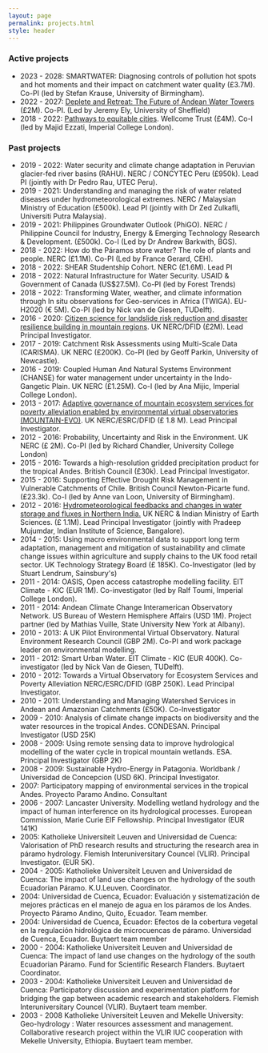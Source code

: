 ```yaml
---
layout: page
permalink: projects.html
style: header
---
```


### Active projects

- 2023 - 2028: SMARTWATER: Diagnosing controls of pollution hot spots and hot moments and their impact on catchment water quality (£3.7M). Co-PI (led by Stefan Krause, University of Birmingham). 
- 2022 - 2027: [Deplete and Retreat: The Future of Andean Water Towers](https://www.antarcticglaciers.org/andes-water-towers/) (£2M). Co-PI. (Led by Jeremy Ely, University of Sheffield) 
- 2018 - 2022: [Pathways to equitable cities](https://equitablehealthycities.org/). Wellcome Trust (£4M). Co-I (led by Majid Ezzati, Imperial College London).

### Past projects

- 2019 - 2022: Water security and climate change adaptation in Peruvian glacier-fed river basins (RAHU). NERC / CONCYTEC Peru (£950k). Lead PI (jointly with Dr Pedro Rau, UTEC Peru).
- 2019 - 2021: Understanding and managing the risk of water related diseases under hydrometeorological extremes. NERC / Malaysian Ministry of Education (£500k). Lead PI (jointly with Dr Zed Zulkafli, Universiti Putra Malaysia).
- 2019 - 2021: Philippines Groundwater Outlook (PhiGO). NERC / Philippine Council for Industry, Energy & Emerging Technology Research & Development. (£500k). Co-I (Led by Dr Andrew Barkwith, BGS).
- 2018 - 2022: How do the Páramos store water? The role of plants and people. NERC (£1.1M). Co-PI (Led by France Gerard, CEH).
- 2018 - 2022: SHEAR Studentship Cohort. NERC (£1.6M). Lead PI
- 2018 - 2022: Natural Infrastructure for Water Security. USAID & Government of Canada (US$27.5M). Co-PI (led by Forest Trends)
- 2018 - 2022: Transforming Water, weather, and climate information through In situ observations for Geo-services in Africa (TWIGA). EU-H2020 (€ 5M). Co-PI (led by Nick van de Giesen, TUDelft).
- 2016 - 2020: [Citizen science for landslide risk reduction and disaster resilience building in mountain regions](/projects/landslide-evo). UK NERC/DFID (£2M). Lead Principal Investigator.
- 2017 - 2019: Catchment Risk Assessments using Multi-Scale Data (CARISMA). UK NERC (£200K). Co-PI (led by Geoff Parkin, University of Newcastle).
- 2016 - 2019: Coupled Human And Natural Systems Environment (CHANSE) for water management under uncertainty in the Indo-Gangetic Plain. UK NERC (£1.25M). Co-I (led by Ana Mijic, Imperial College London).
- 2013 - 2017: [Adaptive governance of mountain ecosystem services for poverty alleviation enabled by environmental virtual observatories (MOUNTAIN-EVO)](/projects/mountain-evo/). UK NERC/ESRC/DFID (£ 1.8 M). Lead Principal Investigator.
- 2012 - 2016: Probability, Uncertainty and Risk in the Environment. UK NERC (£ 2M). Co-PI (led by Richard Chandler, University College London)
- 2015 - 2016: Towards a high-resolution gridded precipitation product for the tropical Andes. British Council (£30k). Lead Principal Investigator.
- 2015 - 2016: Supporting Effective Drought Risk Management in Vulnerable Catchments of Chile. British Council Newton-Picarte fund. (£23.3k). Co-I (led by Anne van Loon, University of Birmingham).
- 2012 - 2016: [Hydrometeorological feedbacks and changes in water storage and fluxes in Northern India.](/projects/hydroflux/) UK NERC & Indian Ministry of Earth Sciences. (£ 1.1M). Lead Principal Investigator (jointly with Pradeep Mujumdar, Indian Institute of Science, Bangalore).
- 2014 - 2015: Using macro environmental data to support long term adaptation, management and mitigation of sustainability and climate change issues within agriculture and supply chains to the UK food retail sector. UK Technology Strategy Board (£ 185K). Co-Investigator (led by Stuart Lendrum, Sainsbury's)
- 2011 - 2014: OASIS, Open access catastrophe modelling facility. EIT Climate - KIC (EUR 1M). Co-investigator (led by Ralf Toumi, Imperial College London).
- 2011 - 2014: Andean Climate Change Interamerican Observatory Network. US Bureau of Western Hemisphere Affairs (USD 1M). Project partner (led by Mathias Vuille, State University New York at Albany).
- 2010 - 2013: A UK Pilot Environmental Virtual Observatory. Natural Environment Research Council (GBP 2M). Co-PI and work package leader on environmental modelling.
- 2011 - 2012: Smart Urban Water. EIT Climate - KIC (EUR 400K). Co-investigator (led by Nick Van de Giesen, TUDelft).
- 2010 - 2012: Towards a Virtual Observatory for Ecosystem Services and Poverty Alleviation NERC/ESRC/DFID (GBP 250K). Lead Principal Investigator.
- 2010 - 2011: Understanding and Managing Watershed Services in Andean and Amazonian Catchments (£50K). Co-Investigator
- 2009 - 2010: Analysis of climate change impacts on biodiversity and the water resources in the tropical Andes. CONDESAN. Principal Investigator (USD 25K)
- 2008 - 2009: Using remote sensing data to improve hydrological modelling of the water cycle in tropical mountain wetlands. ESA. Principal Investigator (GBP 2K)
- 2008 - 2009: Sustainable Hydro-Energy in Patagonia. Worldbank / Universidad de Concepcion (USD 6K). Principal Investigator.
- 2007: Participatory mapping of environmental services in the tropical Andes. Proyecto Paramo Andino. Consultant
- 2006 - 2007: Lancaster University. Modelling wetland hydrology and the impact of human interference on its hydrological processes. European Commission, Marie Curie EIF Fellowship. Principal Investigator (EUR 141K)
- 2005: Katholieke Universiteit Leuven and Universidad de Cuenca: Valorisation of PhD research results and structuring the research area in páramo hydrology. Flemish Interuniversitary Councel (VLIR). Principal Investigator. (EUR 5K).
- 2004 - 2005: Katholieke Universiteit Leuven and Universidad de Cuenca: The impact of land use changes on the hydrology of the south Ecuadorian Páramo. K.U.Leuven. Coordinator.
- 2004: Universidad de Cuenca, Ecuador: Evaluación y sistematización de mejores prácticas en el manejo de agua en los páramos de los Andes. Proyecto Páramo Andino, Quito, Ecuador. Team member.
- 2004: Universidad de Cuenca, Ecuador: Efectos de la cobertura vegetal en la regulación hidrológica de microcuencas de páramo. Universidad de Cuenca, Ecuador. Buytaert team member
- 2000 - 2004: Katholieke Universiteit Leuven and Universidad de Cuenca: The impact of land use changes on the hydrology of the south Ecuadorian Páramo. Fund for Scientific Research Flanders. Buytaert Coordinator.
- 2003 - 2004: Katholieke Universiteit Leuven and Universidad de Cuenca: Participatory discussion and experimentation platform for bridging the gap between academic research and stakeholders. Flemish Interuniversitary Councel (VLIR). Buytaert team member.
- 2003 - 2008 Katholieke Universiteit Leuven and Mekelle University: Geo-hydrology : Water resources assessment and management. Collaborative research project within the VLIR IUC cooperation with Mekelle University, Ethiopia. Buytaert team member.






